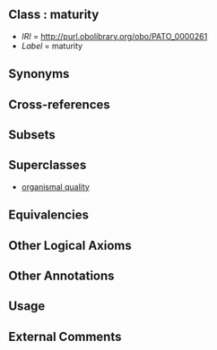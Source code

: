 
## Class : maturity

 * *IRI* = http://purl.obolibrary.org/obo/PATO_0000261
 * *Label* = maturity

## Synonyms


## Cross-references


## Subsets


## Superclasses

 * [organismal quality](../../PATO/95/PATO_0001995.md)

## Equivalencies


## Other Logical Axioms


## Other Annotations


## Usage


## External Comments

